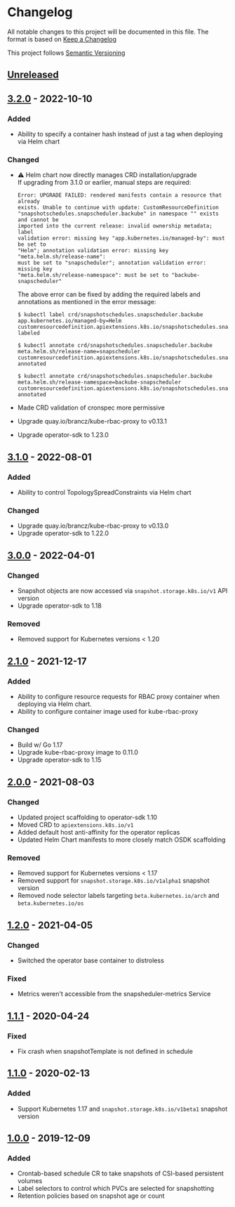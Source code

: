 # Changelog

All notable changes to this project will be documented in this file. The format
is based on [Keep a Changelog](https://keepachangelog.com/en/1.0.0/)

This project follows [Semantic Versioning](https://semver.org/)

## [Unreleased]

## [3.2.0] - 2022-10-10

### Added

- Ability to specify a container hash instead of just a tag when deploying via
  Helm chart

### Changed

- :warning: Helm chart now directly manages CRD installation/upgrade  
  If upgrading from 3.1.0 or earlier, manual steps are required:

  ```console
  Error: UPGRADE FAILED: rendered manifests contain a resource that already
  exists. Unable to continue with update: CustomResourceDefinition
  "snapshotschedules.snapscheduler.backube" in namespace "" exists and cannot be
  imported into the current release: invalid ownership metadata; label
  validation error: missing key "app.kubernetes.io/managed-by": must be set to
  "Helm"; annotation validation error: missing key "meta.helm.sh/release-name":
  must be set to "snapscheduler"; annotation validation error: missing key
  "meta.helm.sh/release-namespace": must be set to "backube-snapscheduler"
  ```

  The above error can be fixed by adding the required labels and annotations as
  mentioned in the error message:

  ```console
  $ kubectl label crd/snapshotschedules.snapscheduler.backube app.kubernetes.io/managed-by=Helm
  customresourcedefinition.apiextensions.k8s.io/snapshotschedules.snapscheduler.backube labeled

  $ kubectl annotate crd/snapshotschedules.snapscheduler.backube meta.helm.sh/release-name=snapscheduler
  customresourcedefinition.apiextensions.k8s.io/snapshotschedules.snapscheduler.backube annotated

  $ kubectl annotate crd/snapshotschedules.snapscheduler.backube meta.helm.sh/release-namespace=backube-snapscheduler
  customresourcedefinition.apiextensions.k8s.io/snapshotschedules.snapscheduler.backube annotated
  ```

- Made CRD validation of cronspec more permissive
- Upgrade quay.io/brancz/kube-rbac-proxy to v0.13.1
- Upgrade operator-sdk to 1.23.0

## [3.1.0] - 2022-08-01

### Added

- Ability to control TopologySpreadConstraints via Helm chart

### Changed

- Upgrade quay.io/brancz/kube-rbac-proxy to v0.13.0
- Upgrade operator-sdk to 1.22.0

## [3.0.0] - 2022-04-01

### Changed

- Snapshot objects are now accessed via `snapshot.storage.k8s.io/v1` API version
- Upgrade operator-sdk to 1.18

### Removed

- Removed support for Kubernetes versions < 1.20

## [2.1.0] - 2021-12-17

### Added

- Ability to configure resource requests for RBAC proxy container when deploying
  via Helm chart.
- Ability to configure container image used for kube-rbac-proxy

### Changed

- Build w/ Go 1.17
- Upgrade kube-rbac-proxy image to 0.11.0
- Upgrade operator-sdk to 1.15

## [2.0.0] - 2021-08-03

### Changed

- Updated project scaffolding to operator-sdk 1.10
- Moved CRD to `apiextensions.k8s.io/v1`
- Added default host anti-affinity for the operator replicas
- Updated Helm Chart manifests to more closely match OSDK scaffolding

### Removed

- Removed support for Kubernetes versions < 1.17
- Removed support for `snapshot.storage.k8s.io/v1alpha1` snapshot version
- Removed node selector labels targeting `beta.kubernetes.io/arch` and
  `beta.kubernetes.io/os`

## [1.2.0] - 2021-04-05

### Changed

- Switched the operator base container to distroless

### Fixed

- Metrics weren't accessible from the snapsheduler-metrics Service

## [1.1.1] - 2020-04-24

### Fixed

- Fix crash when snapshotTemplate is not defined in schedule

## [1.1.0] - 2020-02-13

### Added

- Support Kubernetes 1.17 and `snapshot.storage.k8s.io/v1beta1` snapshot version

## [1.0.0] - 2019-12-09

### Added

- Crontab-based schedule CR to take snapshots of CSI-based persistent volumes
- Label selectors to control which PVCs are selected for snapshotting
- Retention policies based on snapshot age or count

[Unreleased]: https://github.com/backube/snapscheduler/compare/v3.2.0...HEAD
[3.2.0]: https://github.com/backube/snapscheduler/compare/v3.1.0...v3.2.0
[3.1.0]: https://github.com/backube/snapscheduler/compare/v3.0.0...v3.1.0
[3.0.0]: https://github.com/backube/snapscheduler/compare/v2.1.0...v3.0.0
[2.1.0]: https://github.com/backube/snapscheduler/compare/v2.0.0...v2.1.0
[2.0.0]: https://github.com/backube/snapscheduler/compare/v1.2.0...v2.0.0
[1.2.0]: https://github.com/backube/snapscheduler/compare/v1.1.1...v1.2.0
[1.1.1]: https://github.com/backube/snapscheduler/compare/v1.1.0...v1.1.1
[1.1.0]: https://github.com/backube/snapscheduler/compare/v1.0.0...v1.1.0
[1.0.0]: https://github.com/backube/snapscheduler/releases/tag/v1.0.0
